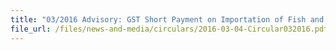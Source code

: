 ```yaml
---
title: "03/2016 Advisory: GST Short Payment on Importation of Fish and Other Marine Products through Jurong and Senoko Fishery Ports"
file_url: /files/news-and-media/circulars/2016-03-04-Circular032016.pdf
---
```


